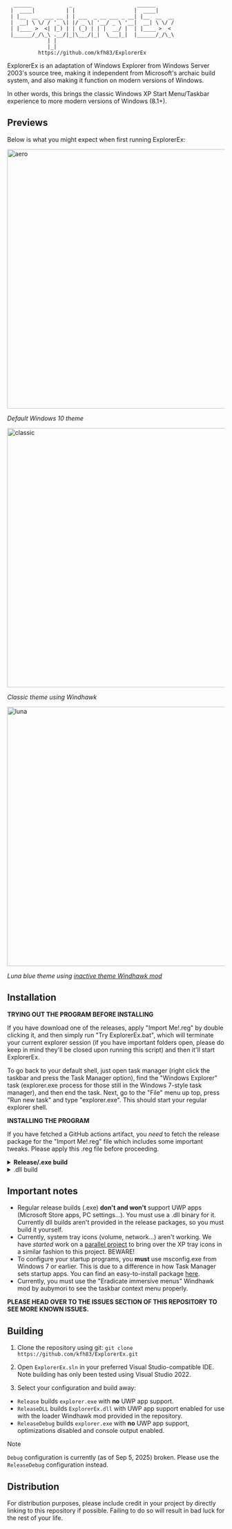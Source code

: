 ```
  ______            _                     ______      
 |  ____|          | |                   |  ____|     
 | |__  __  ___ __ | | ___  _ __ ___ _ __| |__  __  __
 |  __| \ \/ / '_ \| |/ _ \| '__/ _ \ '__|  __| \ \/ /
 | |____ >  <| |_) | | (_) | | |  __/ |  | |____ >  < 
 |______/_/\_\ .__/|_|\___/|_|  \___|_|  |______/_/\_\
             | |                                      
             |_|    
          https://github.com/kfh83/ExplorerEx
```
ExplorerEx is an adaptation of Windows Explorer from Windows Server 2003's source tree, making it independent from Microsoft's archaic build system, and also making it function on modern versions of Windows. 

In other words, this brings the classic Windows XP Start Menu/Taskbar experience to more modern versions of Windows (8.1+).

## Previews
Below is what you might expect when first running ExplorerEx:

<img width="800" height="600" alt="aero" src="https://github.com/user-attachments/assets/6bca7f97-e019-40cf-b06a-a0d6a30e5f1e" />

*Default Windows 10 theme*

<img width="800" height="600" alt="classic" src="https://github.com/user-attachments/assets/72f5c240-8a7d-401f-977c-276d51d9824d" />

*Classic theme using Windhawk*

<img width="800" height="600" alt="luna" src="https://github.com/user-attachments/assets/1530f4fc-9249-4494-9ab0-2d0aef452687" />

*Luna blue theme using [inactive theme Windhawk mod](https://raw.githubusercontent.com/kfh83/ExplorerEx/refs/heads/main/explorerex-inactive-theme-loader.wh.cpp)*


## Installation
**TRYING OUT THE PROGRAM BEFORE INSTALLING**

If you have download one of the releases, apply "Import Me!.reg" by double clicking it, and then simply run "Try ExplorerEx.bat", which will terminate your current explorer session (if you
have important folders open, please do keep in mind they'll be closed upon running this script) and then it'll start
ExplorerEx.

To go back to your default shell, just open task manager (right click the taskbar and press the Task Manager
option), find the "Windows Explorer" task (explorer.exe process for those still in the Windows 7-style task manager),
and then end the task. Next, go to the "File" menu up top, press "Run new task" and type "explorer.exe". This should start
your regular explorer shell.

**INSTALLING THE PROGRAM**

If you have fetched a GitHub actions artifact, you *need* to fetch the release package for the "Import Me!.reg" file which includes some important tweaks. Please apply this .reg file before proceeding.

<details>
  <summary><b>Release/.exe build</b></summary>

**How-to**
1. Copy over `explorer.exe` and your desired language folder `i.e, en-US` to a suitable location (i.e, `%SystemDrive%\ExplorerEx`). This cannot be `%SystemRoot%`.
2. Open the Registry Editor and go to `HKEY_LOCAL_MACHINE\SOFTWARE\Microsoft\Windows NT\CurrentVersion\Winlogon\` and change the `Shell` key to the path of where you copied explorer.exe to (i.e `C:\ExplorerEx\explorer.exe`).
3. **OPTIONAL:** If you wish to set the shell on a per-user basis instead of machine-wide you can do the same as above on `HKEY_CURRENT_USER\SOFTWARE\Microsoft\Windows NT\CurrentVersion\Winlogon\`. You'll need to create the `Shell` key.
4. Run Task Manager, restart Windows Explorer, it should automatically start ExplorerEx.

  **You're all set!**
</details>

<details>
  <summary>.dll build</summary>

**Note:** You MUST have [Windhawk](https://windhawk.net/) installed for the loader mod.
In addition, you **MUST** make sure Windhawk can inject into winlogon.exe. You can either go into `Settings\Advanced Settings\More Advanced Settings` and add `winlogon.exe` into the Process inclusion list, or you can untick "Exclude critical system processes".
  
**How-to**
1. Copy over `ExplorerEx.dll` and your desired language folder `i.e, en-US` to a suitable location (i.e, `%SystemDrive%\ExplorerEx`).
2. Copy the contents of the [loader mod](https://raw.githubusercontent.com/kfh83/ExplorerEx/refs/heads/main/explorerex-dll-loader.wh.cpp) from the repo.
3. Open Windhawk, hit "Create a New Mod" button on the bottom right corner.
4. Select all of the existing content and delete it, and paste in the mod code you copied earlier.
5. Hit "Compile Mod" button on the left sidebar, and once it's done compiling hit "Exit Editing Mode"
6. Find the "ExplorerEx DLL Loader" mod in the home section, click "Details" button
7. Switch to Settings tab, you'll need to input the path of "ExplorerEx.dll" on the mod settings (i.e C:\ExplorerEx\ExplorerEx.dll), and then click "Save Settings"
8. Run Task Manager, restart Windows Explorer, it should automatically start ExplorerEx.

  **You're all set!**
</details>

## Important notes
- Regular release builds (.exe) **don't and won't** support UWP apps (Microsoft Store apps, PC settings...). You must use a .dll binary for it. Currently dll builds aren't provided in the release packages, so you must build it yourself.
- Currently, system tray icons (volume, network...) aren't working. We have *started* work on a [parallel project](https://github.com/kfh83/StobjectEx) to bring over the XP tray icons in a similar fashion to this project. BEWARE!
- To configure your startup programs, you **must** use msconfig.exe from Windows 7 or earlier. This is due to a difference in how Task Manager sets startup apps. You can find an easy-to-install package [here](https://www.majorgeeks.com/files/details/classic_msconfig.html).
- Currently, you must use the "Eradicate immersive menus" Windhawk mod by aubymori to see the taskbar context menu properly.

**PLEASE HEAD OVER TO THE ISSUES SECTION OF THIS REPOSITORY TO SEE MORE KNOWN ISSUES.**

## Building
1. Clone the repository using git:
```git clone https://github.com/kfh83/ExplorerEx.git```

2. Open `ExplorerEx.sln` in your preferred Visual Studio-compatible IDE. Note building has only been tested using Visual Studio 2022.

3. Select your configuration and build away:

- `Release` builds `explorer.exe` with **no** UWP app support.
- `ReleaseDLL` builds `ExplorerEx.dll` with UWP app support enabled for use with the loader Windhawk mod provided in the repository.
- `ReleaseDebug` builds `explorer.exe` with **no** UWP app support, optimizations disabled and console output enabled.

> [!NOTE]
> `Debug` configuration is currently (as of Sep 5, 2025) broken. Please use the `ReleaseDebug` configuration instead.

## Distribution
For distribution purposes, please include credit in your project by directly linking to this repository if possible. Failing to do so will result in bad luck for the rest of your life.
